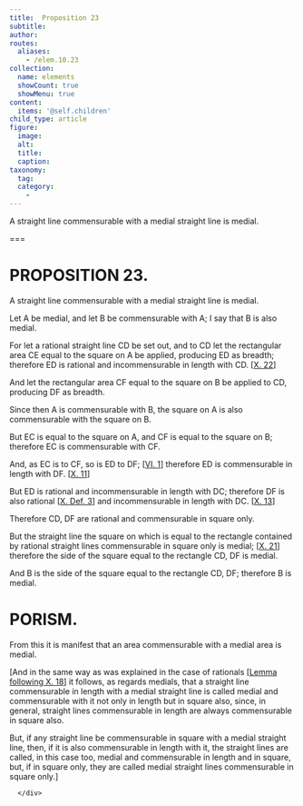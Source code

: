 ```yaml
---
title:  Proposition 23
subtitle: 
author:
routes:
  aliases:
    - /elem.10.23
collection:
  name: elements
  showCount: true
  showMenu: true
content:
  items: '@self.children'
child_type: article
figure:
  image:
  alt:
  title:
  caption:
taxonomy:
  tag:
  category:
    - 
---
```


<p><hi rend="ital">A straight line commensurable with a medial straight line is medial</hi>. </p>

===

<h1>PROPOSITION 23.</h1>
<p><span class="ital">A straight line commensurable with a medial straight line is medial</span>. </p>

<p>Let <span class="ital">A</span> be medial, and let <span class="ital">B</span> be commensurable with <span class="ital">A</span>; I say that <span class="ital">B</span> is also medial. </p>

<p>For let a rational straight line <span class="ital">CD</span> be set out,  and to <span class="ital">CD</span> let the rectangular area <span class="ital">CE</span> equal to the square on <span class="ital">A</span> be applied, producing <span class="ital">ED</span> as breadth; therefore <span class="ital">ED</span> is rational and incommensurable in length with <span class="ital">CD</span>. [<a href="/elem.10.22">X. 22</a>] </p>

<p>And let the rectangular area <span class="ital">CF</span> equal to the square on <span class="ital">B</span> be applied to <span class="ital">CD</span>, producing <span class="ital">DF</span> as breadth. </p>

<p>Since then <span class="ital">A</span> is commensurable with <span class="ital">B</span>, the square on <span class="ital">A</span> is also commensurable with the square on <span class="ital">B</span>. </p>

<p>But <span class="ital">EC</span> is equal to the square on <span class="ital">A</span>, and <span class="ital">CF</span> is equal to the square on <span class="ital">B</span>; therefore <span class="ital">EC</span> is commensurable with <span class="ital">CF</span>. </p>

<p>And, as <span class="ital">EC</span> is to <span class="ital">CF</span>, so is <span class="ital">ED</span> to <span class="ital">DF</span>; [<a href="/elem.6.1">VI. 1</a>] therefore <span class="ital">ED</span> is commensurable in length with <span class="ital">DF</span>. [<a href="/elem.10.11">X. 11</a>] </p>

<p>But <span class="ital">ED</span> is rational and incommensurable in length with <span class="ital">DC</span>; therefore <span class="ital">DF</span> is also rational [<a href="/elem.10.def.3">X. Def. 3</a>] and incommensurable in length with <span class="ital">DC</span>. [<a href="/elem.10.13">X. 13</a>] </p>

<p>Therefore <span class="ital">CD</span>, <span class="ital">DF</span> are rational and commensurable in square only. <pb n="54"/></p>

<p>But the straight line the square on which is equal to the rectangle contained by rational straight lines commensurable in square only is medial; [<a href="/elem.10.21">X. 21</a>] therefore the side of the square equal to the rectangle <span class="ital">CD</span>, <span class="ital">DF</span> is medial. </p>

<p>And <span class="ital">B</span> is the side of the square equal to the rectangle <span class="ital">CD</span>, <span class="ital">DF</span>; therefore <span class="ital">B</span> is medial. </p>
<div id="elem.10.23.p.1" class="porism">
       <h1>PORISM.</h1>
       
<p>From this it is manifest that an area commensurable with a medial area is medial.</p>

       
<p>[And in the same way as was explained in the case of rationals [<a href="/elem.10.18.l.1">Lemma following X. 18</a>] it follows, as regards medials, that a straight line commensurable in length with a medial straight line is called <span class="bold">medial</span> and commensurable with it not only in length but in square also, since, in general, straight lines commensurable in length are always commensurable in square also. </p>

       
<p>But, if any straight line be commensurable in square with a medial straight line, then, if it is also commensurable in length with it, the straight lines are called, in this case too, medial and commensurable in length and in square, but, if in square only, they are called medial straight lines commensurable in square only.]</p>

      </div>
